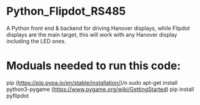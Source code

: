 # Python_Flipdot_RS485
A Python front end &amp; backend for driving Hanover displays, while Flipdot displays are the main target, this will work with any Hanover display including the LED ones.

# Moduals needed to run this code:
pip (https://pip.pypa.io/en/stable/installation/)/n
sudo apt-get install python3-pygame (https://www.pygame.org/wiki/GettingStarted)
pip install pyflipdot
